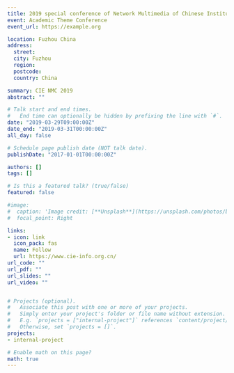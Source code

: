 ```yaml
---
title: 2019 special conference of Network Multimedia of Chinese Institute of Electronics
event: Academic Theme Conference
event_url: https://example.org

location: Fuzhou China  
address:
  street: 
  city: Fuzhou
  region: 
  postcode: 
  country: China

summary: CIE NMC 2019 
abstract: ""

# Talk start and end times.
#   End time can optionally be hidden by prefixing the line with `#`.
date: "2019-03-29T09:00:00Z"
date_end: "2019-03-31T00:00:00Z"
all_day: false

# Schedule page publish date (NOT talk date).
publishDate: "2017-01-01T00:00:00Z"

authors: []
tags: []

# Is this a featured talk? (true/false)
featured: false

#image:
#  caption: 'Image credit: [**Unsplash**](https://unsplash.com/photos/bzdhc5b3Bxs)'
#  focal_point: Right

links:
- icon: link
  icon_pack: fas
  name: Follow
  url: https://www.cie-info.org.cn/
url_code: ""
url_pdf: ""
url_slides: ""
url_video: ""


# Projects (optional).
#   Associate this post with one or more of your projects.
#   Simply enter your project's folder or file name without extension.
#   E.g. `projects = ["internal-project"]` references `content/project/deep-learning/index.md`.
#   Otherwise, set `projects = []`.
projects:
- internal-project

# Enable math on this page?
math: true
---
```



